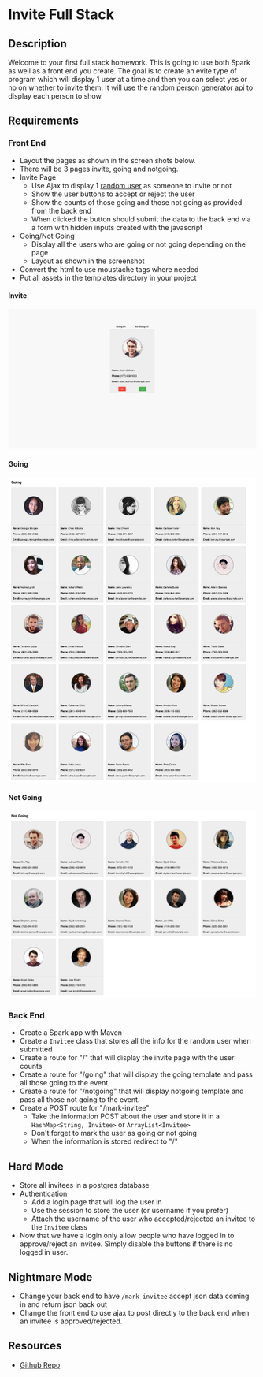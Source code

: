 # Invite Full Stack

## Description
Welcome to your first full stack homework.  This is going to use both Spark as well as a front end you create. The goal is to create an evite type of program which will display 1 user at a time and then you can select yes or no on whether to invite them.  It will use the random person generator
[api](https://randomuser.me/) to display each person to show.

## Requirements

### Front End
* Layout the pages as shown in the screen shots below.  
* There will be 3 pages invite, going and notgoing.
* Invite Page
	* Use Ajax to display 1 [random user](https://randomuser.me/) as someone to invite or not
	* Show the user buttons to accept or reject the user
	* Show the counts of those going and those not going as provided from the back end
	* When clicked the button should submit the data to the back end via a form with hidden inputs created with the javascript
* Going/Not Going
	* Display all the users who are going or not going depending on the page
	* Layout as shown in the screenshot
* Convert the html to use moustache tags where needed
* Put all assets in the templates directory in your project

#### Invite
![invite](single.png)

#### Going
![going](going.png)

#### Not Going
![notgoing](notgoing.png)

### Back End
* Create a Spark app with Maven
* Create a `Invitee` class that stores all the info for the random user when submitted
* Create a route for "/" that will display the invite page with the user counts
* Create a route for "/going" that will display the going template and pass all those going to the event.
* Create a route for "/notgoing" that will display notgoing template and pass all those not going to the event.
* Create a POST route for "/mark-invitee"
	* Take the information POST about the user and store it in a `HashMap<String, Invitee>` or `ArrayList<Invitee>`
	* Don't forget to mark the user as going or not going
	* When the information is stored redirect to "/"

## Hard Mode
* Store all invitees in a postgres database
* Authentication
	* Add a login page that will log the user in
	* Use the session to store the user (or username if you prefer)
	* Attach the username of the user who accepted/rejected an invitee to the `Invitee` class
* Now that we have a login only allow people who have logged in to approve/reject an invitee.  Simply disable the buttons if there is no logged in user.

## Nightmare Mode
* Change your back end to have `/mark-invitee` accept json data coming in and return json back out
* Change the front end to use ajax to post directly to the back end when an invitee is approved/rejected.

## Resources
* [Github Repo](https://github.com/tiy-lv-java-2016-11/invite-fullstack)
